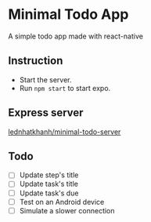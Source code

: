 # Minimal Todo App

A simple todo app made with react-native

## Instruction

- Start the server.
- Run `npm start` to start expo.

## Express server

[lednhatkhanh/minimal-todo-server](https://github.com/lednhatkhanh/minimal-todo-server)

## Todo

- [ ] Update step's title
- [ ] Update task's title
- [ ] Update task's due
- [ ] Test on an Android device
- [ ] Simulate a slower connection
